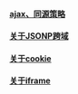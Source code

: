#### [ajax、同源策略](https://github.com/z826526354/myProject/blob/master/网络/ajax.md)

#### [关于JSONP跨域](https://github.com/z826526354/myProject/blob/master/网络/json.md)

#### [关于cookie](https://github.com/z826526354/myProject/blob/master/网络/cookie.md)

#### [关于iframe](https://github.com/z826526354/myProject/blob/master/网络/ifram.md)


